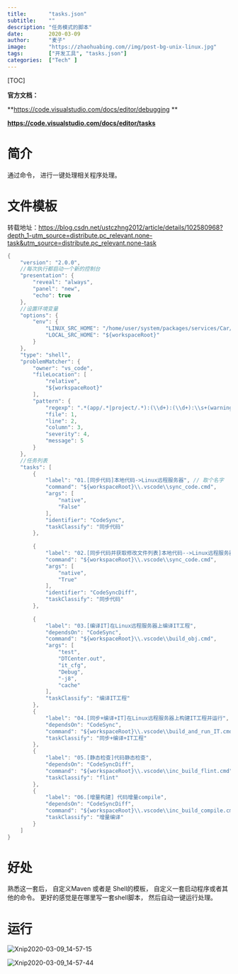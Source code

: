 ```yaml
---
title:       "tasks.json"
subtitle:    ""
description: "任务模式的脚本"
date:        2020-03-09
author:      "麦子"
image:       "https://zhaohuabing.com//img/post-bg-unix-linux.jpg"
tags:        ["开发工具", "tasks.json"]
categories:  ["Tech" ]
---
```


[TOC]

**官方文档：**

**https://code.visualstudio.com/docs/editor/debugging   **

**https://code.visualstudio.com/docs/editor/tasks**

# 简介

通过命令， 进行一键处理相关程序处理。 

# 文件模板

转载地址：https://blog.csdn.net/ustczhng2012/article/details/102580968?depth_1-utm_source=distribute.pc_relevant.none-task&utm_source=distribute.pc_relevant.none-task

```java
{
    "version": "2.0.0",
    //每次执行都启动一个新的控制台
    "presentation": {
        "reveal": "always",
        "panel": "new",
        "echo": true
    },
    //设置环境变量
    "options": {
        "env": {
            "LINUX_SRC_HOME": "/home/user/system/packages/services/Car/evs",
            "LOCAL_SRC_HOME": "${workspaceRoot}"
        }
    },
    "type": "shell",
    "problemMatcher": {
        "owner": "vs_code",
        "fileLocation": [
            "relative",
            "${workspaceRoot}"
        ],
        "pattern": {
            "regexp": ".*(app/.*|project/.*):(\\d+):(\\d+):\\s+(warning|error):\\s+(.*)$",
            "file": 1,
            "line": 2,
            "column": 3,
            "severity": 4,
            "message": 5
        }
    },
    //任务列表
    "tasks": [
        {
            "label": "01.[同步代码]本地代码->Linux远程服务器", // 取个名字
            "command": "${workspaceRoot}\\.vscode\\sync_code.cmd",
            "args": [
                "native",
                "False"
            ],
            "identifier": "CodeSync",
            "taskClassify": "同步代码"
        },
		
        {
            "label": "02.[同步代码并获取修改文件列表]本地代码-->Linux远程服务器",
            "command": "${workspaceRoot}\\.vscode\\sync_code.cmd",
            "args": [
                "native",
                "True"
            ],
            "identifier": "CodeSyncDiff",
            "taskClassify": "同步代码"
        },	
		
        {
            "label": "03.[编译IT]在Linux远程服务器上编译IT工程",
            "dependsOn": "CodeSync",
            "command": "${workspaceRoot}\\.vscode\\build_obj.cmd",
            "args": [
                "test",
                "DTCenter.out",
                "it_cfg",
                "Debug",
                "-j8",
                "cache"
            ],
            "taskClassify": "编译IT工程"
        },
        {
            "label": "04.[同步+编译+IT]在Linux远程服务器上构建IT工程并运行",
            "dependsOn": "CodeSync",
            "command": "${workspaceRoot}\\.vscode\\build_and_run_IT.cmd ratmng.nrom.cfgslave",
            "taskClassify": "同步+编译+IT工程"
        },     
        {
            "label": "05.[静态检查]代码静态检查",
            "dependsOn": "CodeSyncDiff",
            "command": "${workspaceRoot}\\.vscode\\inc_build_flint.cmd",
            "taskClassify": "flint"
        },
        {
            "label": "06.[增量构建] 代码增量compile",
            "dependsOn": "CodeSyncDiff",
            "command": "${workspaceRoot}\\.vscode\\inc_build_compile.cmd",
            "taskClassify": "增量编译"
        }
    ]
}
```

# 好处

熟悉这一套后， 自定义Maven 或者是 Shell的模板， 自定义一套启动程序或者其他的命令。 更好的感觉是在哪里写一套shell脚本， 然后自动一键运行处理。 

# 运行

![Xnip2020-03-09_14-57-15](/img/Xnip2020-03-09_14-57-15.png)

![Xnip2020-03-09_14-57-44](/img/Xnip2020-03-09_14-57-44.png)

